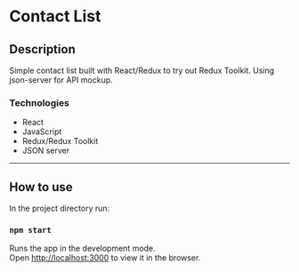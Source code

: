 # Contact List

## Description
Simple contact list built with React/Redux to try out Redux Toolkit. Using json-server for API mockup.

### Technologies
- React
- JavaScript
- Redux/Redux Toolkit
- JSON server

---

## How to use

In the project directory run:
### ``npm start``

Runs the app in the development mode.\
Open [http://localhost:3000](http://localhost:3000) to view it in the browser.

